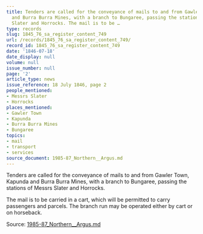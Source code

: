 ```yaml
---
title: Tenders are called for the conveyance of mails to and from Gawler Town, Kapunda
  and Burra Burra Mines, with a branch to Bungaree, passing the stations of Messrs
  Slater and Horrocks. The mail is to be …
type: records
slug: 1845_76_sa_register_content_749
url: /records/1845_76_sa_register_content_749/
record_id: 1845_76_sa_register_content_749
date: '1846-07-18'
date_display: null
volume: null
issue_number: null
page: '2'
article_type: news
issue_reference: 18 July 1846, page 2
people_mentioned:
- Messrs Slater
- Horrocks
places_mentioned:
- Gawler Town
- Kapunda
- Burra Burra Mines
- Bungaree
topics:
- mail
- transport
- services
source_document: 1985-87_Northern__Argus.md
---
```


Tenders are called for the conveyance of mails to and from Gawler Town, Kapunda and Burra Burra Mines, with a branch to Bungaree, passing the stations of Messrs Slater and Horrocks.

The mail is to be carried in a cart, which will be permitted to carry passengers and parcels.  The branch run may be operated either by cart or on horseback.

Source: [1985-87_Northern__Argus.md](/downloads/markdown/1985-87_Northern__Argus.md)

